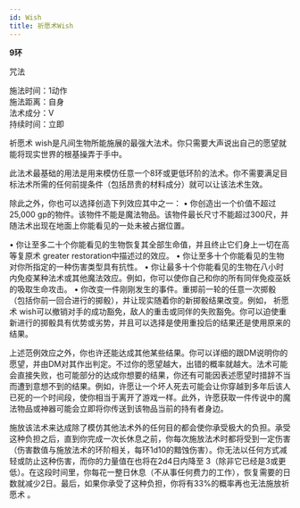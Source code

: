 ```yaml
---
id: Wish
title: 祈愿术Wish
---
```


**9环**

咒法

施法时间：1动作  
施法距离：自身  
法术成分：V  
持续时间：立即  

祈愿术
wish是凡间生物所能施展的最强大法术。你只需要大声说出自己的愿望就能将现实世界的根基操弄于手中。


此法术最基础的用法是用来模仿任意一个8环或更低环阶的法术。你不需要满足目标法术所需的任何前提条件（包括昂贵的材料成分）就可以让该法术生效。


除此之外，你也可以选择创造下列效应其中之一：
• 你创造出一个价值不超过25,000 gp的物件。该物件不能是魔法物品。该物件最长尺寸不能超过300尺，并随法术出现在地面上你能看见的一处未被占据位置。

• 你让至多二十个你能看见的生物恢复其全部生命值，并且终止它们身上一切在高等复原术
greater restoration中描述过的效应。
• 你让至多十个你能看见的生物对你所指定的一种伤害类型具有抗性。
• 你让最多十个你能看见的生物在八小时内免疫某种法术或其他魔法效应。例如，你可以使你自己和你的所有同伴免疫巫妖的吸取生命攻击。
• 你改变一件刚刚发生的事件。重掷前一轮的任意一次掷骰（包括你前一回合进行的掷骰），并让现实随着你的新掷骰结果改变。例如，
祈愿术
wish可以撤销对手的成功豁免，敌人的重击或同伴的失败豁免。你可以迫使重新进行的掷骰具有优势或劣势，并且可以选择是使用重投后的结果还是使用原来的结果。


上述范例效应之外，你也许还能达成其他某些结果。你可以详细的跟DM说明你的愿望，并由DM对其作出判定。不过你的愿望越大，出错的概率就越大。法术可能会直接失败，也可能部分的达成你想要的结果，你还有可能因表述愿望时措辞不当而遭到意想不到的结果。例如，许愿让一个坏人死去可能会让你穿越到多年后该人已死的一个时间段，使你相当于离开了游戏一样。此外，许愿获取一件传说中的魔法物品或神器可能会立即将你传送到该物品当前的持有者身边。


施放该法术来达成除了模仿其他法术外的任何目的都会使你承受极大的负担。承受这种负担之后，直到你完成一次长休息之前，你每次施放法术时都将受到一定伤害（伤害数值与施放法术的环阶相关，每环1d10的黯蚀伤害）。你无法以任何方式减轻或防止这种伤害，而你的力量值在也将在2d4日内降至
3（除非它已经是3或更低）。在这段时间里，你每花一整日休息（不从事任何费力的工作），恢复需要的日数就减少2日。最后，如果你承受了这种负担，你将有33%的概率再也无法施放祈愿术
。
